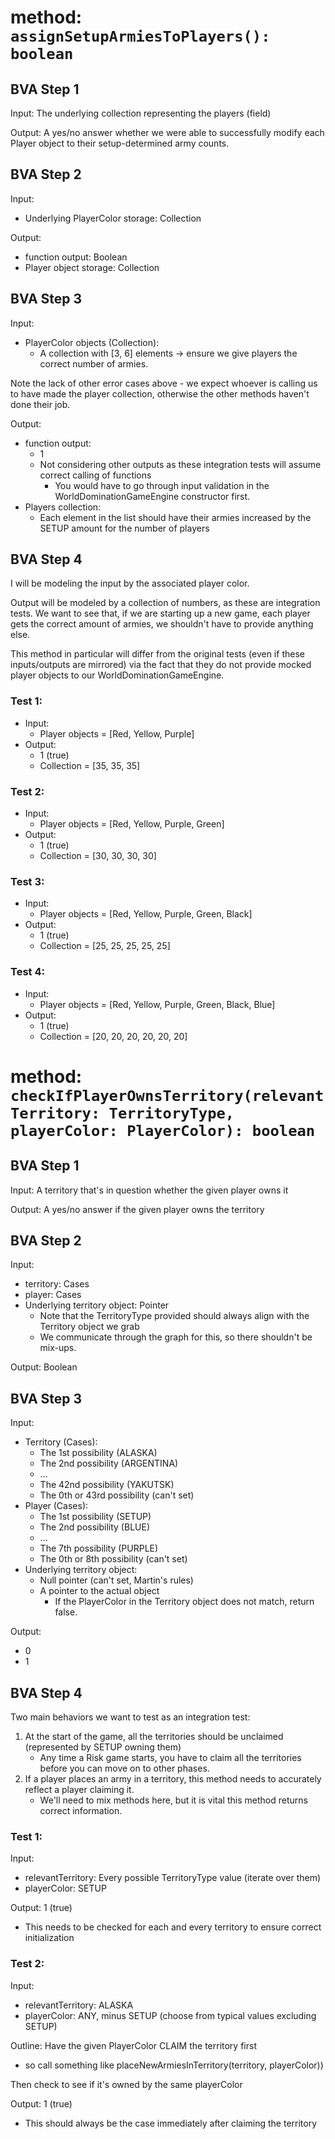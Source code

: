 # method: `assignSetupArmiesToPlayers(): boolean`

## BVA Step 1
Input: The underlying collection representing the players (field)

Output: A yes/no answer whether we were able to successfully modify each Player object to their
setup-determined army counts.

## BVA Step 2
Input:
- Underlying PlayerColor storage: Collection

Output:
- function output: Boolean
- Player object storage: Collection

## BVA Step 3
Input:
- PlayerColor objects (Collection):
    - A collection with [3, 6] elements -> ensure we give players the correct number of armies.

Note the lack of other error cases above - we expect whoever is calling us to have made the player collection, otherwise
the other methods haven't done their job.

Output:
- function output: 
    - 1
    - Not considering other outputs as these integration tests will assume correct calling of functions
      - You would have to go through input validation in the WorldDominationGameEngine constructor first.
- Players collection:
    - Each element in the list should have their armies increased by the SETUP amount for the number of players

## BVA Step 4
I will be modeling the input by the associated player color.

Output will be modeled by a collection of numbers, as these are integration tests. We want to see that, if we are
starting up a new game, each player gets the correct amount of armies, we shouldn't have to provide anything else.

This method in particular will differ from the original tests (even if these inputs/outputs are mirrored) via the
fact that they do not provide mocked player objects to our WorldDominationGameEngine.

### Test 1:
- Input:
    - Player objects = [Red, Yellow, Purple]
- Output:
    - 1 (true)
    - Collection = [35, 35, 35]
### Test 2:
- Input:
    - Player objects = [Red, Yellow, Purple, Green]
- Output:
    - 1 (true)
    - Collection = [30, 30, 30, 30]
### Test 3:
- Input:
    - Player objects = [Red, Yellow, Purple, Green, Black]
- Output:
    - 1 (true)
    - Collection = [25, 25, 25, 25, 25]
### Test 4:
- Input:
    - Player objects = [Red, Yellow, Purple, Green, Black, Blue]
- Output:
    - 1 (true)
    - Collection = [20, 20, 20, 20, 20, 20]

# method: `checkIfPlayerOwnsTerritory(relevantTerritory: TerritoryType, playerColor: PlayerColor): boolean`

## BVA Step 1
Input: A territory that's in question whether the given player owns it

Output: A yes/no answer if the given player owns the territory

## BVA Step 2
Input:
- territory: Cases
- player: Cases
- Underlying territory object: Pointer
  - Note that the TerritoryType provided should always align with the Territory object we grab
  - We communicate through the graph for this, so there shouldn't be mix-ups.

Output: Boolean

## BVA Step 3
Input:
- Territory (Cases):
  - The 1st possibility (ALASKA)
  - The 2nd possibility (ARGENTINA)
  - ...
  - The 42nd possibility (YAKUTSK)
  - The 0th or 43rd possibility (can't set)
- Player (Cases):
  - The 1st possibility (SETUP)
  - The 2nd possibility (BLUE)
  - ...
  - The 7th possibility (PURPLE)
  - The 0th or 8th possibility (can't set)
- Underlying territory object:
  - Null pointer (can't set, Martin's rules)
  - A pointer to the actual object
    - If the PlayerColor in the Territory object does not match, return false.

Output:
- 0
- 1

## BVA Step 4
Two main behaviors we want to test as an integration test:
1. At the start of the game, all the territories should be unclaimed (represented by SETUP owning them)
   - Any time a Risk game starts, you have to claim all the territories before you can move on to other phases.
2. If a player places an army in a territory, this method needs to accurately reflect a player claiming it.
   - We'll need to mix methods here, but it is vital this method returns correct information. 

### Test 1:
Input:
- relevantTerritory: Every possible TerritoryType value (iterate over them)
- playerColor: SETUP

Output: 1 (true)
- This needs to be checked for each and every territory to ensure correct initialization
### Test 2:
Input:
- relevantTerritory: ALASKA 
- playerColor: ANY, minus SETUP (choose from typical values excluding SETUP)

Outline:
Have the given PlayerColor CLAIM the territory first 
- so call something like placeNewArmiesInTerritory(territory, playerColor))

Then check to see if it's owned by the same playerColor

Output: 1 (true)
- This should always be the case immediately after claiming the territory

